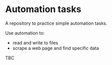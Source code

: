 # Automation tasks

A repository to practice simple automation tasks.

Use automation to:

* read and write to files
* scrape a web page and find specific data

TBC
